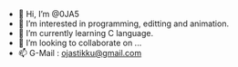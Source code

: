 - 👋 Hi, I’m @0JA5
- 👀 I’m interested in programming, editting and animation.
- 🌱 I’m currently learning C language.
- 💞️ I’m looking to collaborate on ...
- 📫 G-Mail : ojastikku@gmail.com

<!---
0JA5/0JA5 is a ✨ special ✨ repository because its `README.md` (this file) appears on your GitHub profile.
You can click the Preview link to take a look at your changes.
--->
